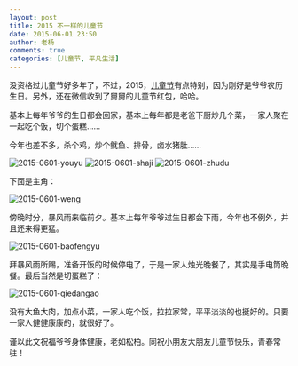 ```yaml
---
layout: post
title: 2015 不一样的儿童节
date: 2015-06-01 23:50
author: 老杨
comments: true
categories: [儿童节, 平凡生活]
---
```

没资格过儿童节好多年了，不过，2015，<a href="http://zh.wikipedia.org/zh-cn/儿童节" target="_blank" rel="nofollow">儿童节</a>有点特别，因为刚好是爷爷农历生日。另外，还在微信收到了舅舅的儿童节红包，哈哈。
<!--more-->
基本上每年爷爷的生日都会回家，基本上每年都是老爸下厨炒几个菜，一家人聚在一起吃个饭，切个蛋糕……

今年也差不多，杀个鸡，炒个鱿鱼、排骨，卤水猪肚……

<img src="//cyhour.com/wp-content/uploads/2015/06/2015-0601-youyu.jpg" alt=" 2015-0601-youyu " />

<img src="//cyhour.com/wp-content/uploads/2015/06/2015-0601-shaji.jpg" alt=" 2015-0601-shaji " />

<img src="//cyhour.com/wp-content/uploads/2015/06/2015-0601-zhudu.jpg" alt=" 2015-0601-zhudu " />


下面是主角：

<img src="//cyhour.com/wp-content/uploads/2015/06/2015-0601-weng.jpg" alt=" 2015-0601-weng " />


傍晚时分，暴风雨来临前夕。基本上每年爷爷过生日都会下雨，今年也不例外，并且还来得更猛。

<img src="//cyhour.com/wp-content/uploads/2015/06/2015-0601-baofengyu.jpg" alt=" 2015-0601-baofengyu " />


拜暴风雨所赐，准备开饭的时候停电了，于是一家人烛光晚餐了，其实是手电筒晚餐。最后当然是切蛋糕了：

<img src="//cyhour.com/wp-content/uploads/2015/06/2015-0601-qiedangao.jpg" alt=" 2015-0601-qiedangao " />

没有大鱼大肉，加点小菜，一家人吃个饭，拉拉家常，平平淡淡的也挺好的。只要一家人健健康康的，就很好了。

谨以此文祝福爷爷身体健康，老如松柏。同祝小朋友大朋友儿童节快乐，青春常驻！
